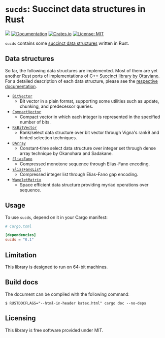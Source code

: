 # `sucds`: Succinct data structures in Rust

![](https://github.com/kampersanda/sucds/actions/workflows/rust.yml/badge.svg)
[![Documentation](https://docs.rs/sucds/badge.svg)](https://docs.rs/sucds)
[![Crates.io](https://img.shields.io/crates/v/sucds.svg)](https://crates.io/crates/sucds)
[![License: MIT](https://img.shields.io/badge/license-MIT-blue.svg)](https://github.com/kampersanda/sucds/blob/master/LICENSE)

`sucds` contains some [succinct data structures](https://en.wikipedia.org/wiki/Succinct_data_structure) written in Rust.

## Data structures

So far, the following data structures are implemented. Most of them are yet another Rust ports of implementations of [C++ Succinct library by Ottaviano](https://github.com/ot/succinct).
For a detailed description of each data structure, please see the [respective documentation](https://docs.rs/sucds/latest/sucds/).

- [`BitVector`](https://docs.rs/sucds/latest/sucds/bit_vector/struct.BitVector.html)
  - Bit vector in a plain format, supporting some utilities such as update, chunking, and predecessor queries.
- [`CompactVector`](https://docs.rs/sucds/latest/sucds/compact_vector/struct.CompactVector.html)
  - Compact vector in which each integer is represented in the specified number of bits.
- [`RsBitVector`](https://docs.rs/sucds/latest/sucds/rs_bit_vector/struct.RsBitVector.html)
  - Rank/select data structure over bit vector through Vigna's rank9 and hinted selection techniques.
- [`DArray`](https://docs.rs/sucds/latest/sucds/darray/struct.DArray.html)
  - Constant-time select data structure over integer set through dense array technique by Okanohara and Sadakane.
- [`EliasFano`](https://docs.rs/sucds/latest/sucds/elias_fano/struct.EliasFano.html)
  - Compressed monotone sequence through Elias-Fano encoding.
- [`EliasFanoList`](https://docs.rs/sucds/latest/sucds/elias_fano_list/struct.EliasFanoList.html)
  - Compressed integer list through Elias-Fano gap encoding.
- [`WaveletMatrix`](https://docs.rs/sucds/latest/sucds/wavelet_matrix/struct.WaveletMatrix.html)
  - Space efficient data structure providing myriad operations over sequence.

## Usage

To use `sucds`, depend on it in your Cargo manifest:

```toml
# Cargo.toml

[dependencies]
sucds = "0.1"
```

## Limitation

This library is designed to run on 64-bit machines.

## Build docs

The document can be compiled with the following command:

```
$ RUSTDOCFLAGS="--html-in-header katex.html" cargo doc --no-deps
```

## Licensing

This library is free software provided under MIT.
